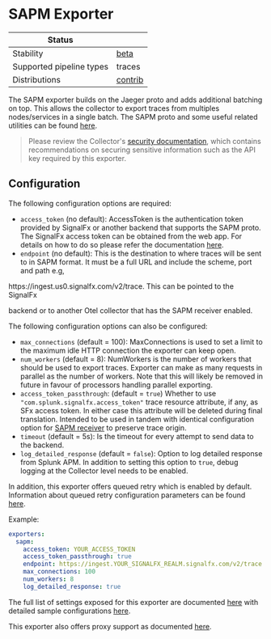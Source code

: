 # SAPM Exporter

| Status                   |           |
| ------------------------ |-----------|
| Stability                | [beta]    |
| Supported pipeline types | traces    |
| Distributions            | [contrib] |

The SAPM exporter builds on the Jaeger proto and adds additional batching on top. This allows
the collector to export traces from multiples nodes/services in a single batch. The SAPM proto
and some useful related utilities can be found [here](https://github.com/signalfx/sapm-proto/).

> Please review the Collector's [security
> documentation](https://github.com/open-telemetry/opentelemetry-collector/blob/main/docs/security-best-practices.md),
> which contains recommendations on securing sensitive information such as the
> API key required by this exporter.

## Configuration

The following configuration options are required:

- `access_token` (no default): AccessToken is the authentication token provided by SignalFx or
another backend that supports the SAPM proto. The SignalFx access token can be obtained from the
web app. For details on how to do so please refer the documentation [here](https://docs.signalfx.com/en/latest/admin-guide/tokens.html#access-tokens).
- `endpoint` (no default): This is the destination to where traces will be sent to in SAPM
format. It must be a full URL and include the scheme, port and path e.g,
<!-- markdown-link-check-disable-line -->https://ingest.us0.signalfx.com/v2/trace. This can be pointed to the SignalFx 
backend or to another Otel collector that has the SAPM receiver enabled.

The following configuration options can also be configured:

- `max_connections` (default = 100): MaxConnections is used to set a limit to the maximum
idle HTTP connection the exporter can keep open.
- `num_workers` (default = 8): NumWorkers is the number of workers that should be used to
export traces. Exporter can make as many requests in parallel as the number of workers. Note
that this will likely be removed in future in favour of processors handling parallel exporting.
- `access_token_passthrough`: (default = `true`) Whether to use `"com.splunk.signalfx.access_token"`
trace resource attribute, if any, as SFx access token.  In either case this attribute will be deleted
during final translation.  Intended to be used in tandem with identical configuration option for
[SAPM receiver](../../receiver/sapmreceiver/README.md) to preserve trace origin.
- `timeout` (default = 5s): Is the timeout for every attempt to send data to the backend.
- `log_detailed_response` (default = `false`): Option to log detailed response from Splunk APM.
In addition to setting this option to `true`, debug logging at the Collector level needs to be enabled.

In addition, this exporter offers queued retry which is enabled by default.
Information about queued retry configuration parameters can be found
[here](https://github.com/open-telemetry/opentelemetry-collector/blob/main/exporter/exporterhelper/README.md).

Example:

```yaml
exporters:
  sapm:
    access_token: YOUR_ACCESS_TOKEN
    access_token_passthrough: true
    endpoint: https://ingest.YOUR_SIGNALFX_REALM.signalfx.com/v2/trace
    max_connections: 100
    num_workers: 8
    log_detailed_response: true
```

The full list of settings exposed for this exporter are documented [here](config.go)
with detailed sample configurations [here](testdata/config.yaml).

This exporter also offers proxy support as documented
[here](https://github.com/open-telemetry/opentelemetry-collector/tree/main/exporter#proxy-support).

[beta]:https://github.com/open-telemetry/opentelemetry-collector#beta
[contrib]:https://github.com/open-telemetry/opentelemetry-collector-releases/tree/main/distributions/otelcol-contrib